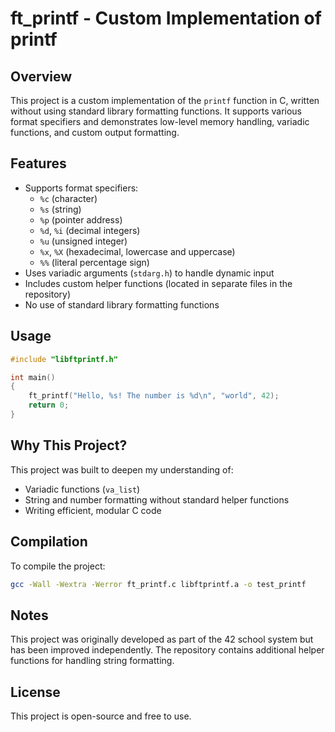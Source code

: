 # ft_printf - Custom Implementation of printf

## Overview

This project is a custom implementation of the `printf` function in C, written without using standard library formatting functions. It supports various format specifiers and demonstrates low-level memory handling, variadic functions, and custom output formatting.

## Features

- Supports format specifiers:
  - `%c` (character)
  - `%s` (string)
  - `%p` (pointer address)
  - `%d`, `%i` (decimal integers)
  - `%u` (unsigned integer)
  - `%x`, `%X` (hexadecimal, lowercase and uppercase)
  - `%%` (literal percentage sign)
- Uses variadic arguments (`stdarg.h`) to handle dynamic input
- Includes custom helper functions (located in separate files in the repository)
- No use of standard library formatting functions

## Usage

```c
#include "libftprintf.h"

int main()
{
    ft_printf("Hello, %s! The number is %d\n", "world", 42);
    return 0;
}
```

## Why This Project?

This project was built to deepen my understanding of:
- Variadic functions (`va_list`)
- String and number formatting without standard helper functions
- Writing efficient, modular C code

## Compilation

To compile the project:

```sh
gcc -Wall -Wextra -Werror ft_printf.c libftprintf.a -o test_printf
```

## Notes

This project was originally developed as part of the 42 school system but has been improved independently. The repository contains additional helper functions for handling string formatting.

## License

This project is open-source and free to use.
